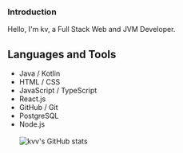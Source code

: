 ### Introduction

Hello, I'm kv, a Full Stack Web and JVM Developer.

## Languages and Tools

- Java / Kotlin
- HTML / CSS
- JavaScript / TypeScript
- React.js
- GitHub / Git
- PostgreSQL
- Node.js
<br></br>
![kvv's GitHub stats](https://github-readme-stats.vercel.app/api?username=kvv79&show_icons=true&theme=midnight-purple)
